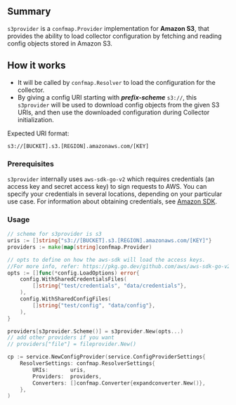 ## Summary
`s3provider` is a `confmap.Provider` implementation for **Amazon S3**, that provides the ability to load collector configuration by fetching and reading config objects stored in Amazon S3.
## How it works
- It will be called by `confmap.Resolver` to load the configuration for the collector.
- By giving a config URI starting with ***prefix-scheme*** `s3://`, this `s3provider` will be used to download config objects from the given S3 URIs, and then use the downloaded configuration during Collector initialization.

Expected URI format:
``` url
s3://[BUCKET].s3.[REGION].amazonaws.com/[KEY]
```

### Prerequisites
`s3provider` internally uses `aws-sdk-go-v2` which requires credentials (an access key and secret access key) to sign requests to AWS. You can specify your credentials in several locations, depending on your particular use case. For information about obtaining credentials, see [Amazon SDK](https://aws.github.io/aws-sdk-go-v2/docs/configuring-sdk/#specifying-credentials).

### Usage
```go
// scheme for s3provider is s3
uris := []string{"s3://[BUCKET].s3.[REGION].amazonaws.com/[KEY]"}
providers := make(map[string]confmap.Provider)

// opts to define on how the aws-sdk will load the access keys. 
//For more info, refer: https://pkg.go.dev/github.com/aws/aws-sdk-go-v2/config#LoadOptionsFunc
opts := []func(*config.LoadOptions) error{
    config.WithSharedCredentialsFiles(
        []string{"test/credentials", "data/credentials"},
    ),
    config.WithSharedConfigFiles(
        []string{"test/config", "data/config"},
    ),
}

providers[s3provider.Scheme()] = s3provider.New(opts...) 
// add other providers if you want
// providers["file"] = fileprovider.New()

cp := service.NewConfigProvider(service.ConfigProviderSettings{
    ResolverSettings: confmap.ResolverSettings{
        URIs:       uris,
        Providers:  providers,
        Converters: []confmap.Converter{expandconverter.New()},
    },
)
```